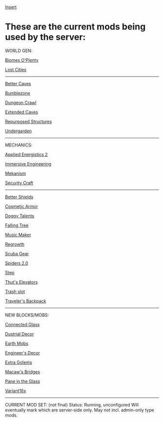 <a href="">Insert</a>

# These are the current mods being used by the server:

WORLD GEN:


<a href="https://www.curseforge.com/minecraft/mc-mods/biomes-o-plenty">Biomes O'Plenty</a>

<a href="https://www.curseforge.com/minecraft/mc-mods/the-lost-cities">Lost Cities</a>

--------------
<a href="https://www.curseforge.com/minecraft/mc-mods/yungs-better-caves">Better Caves</a>


<a href="https://www.curseforge.com/minecraft/mc-mods/the-bumblezone-forge">Bumblezone</a>


<a href="https://www.curseforge.com/minecraft/mc-mods/dungeon-crawl">Dungeon Crawl</a>


<a href="https://www.curseforge.com/minecraft/mc-mods/extended-caves">Extended Caves</a>


<a href="https://www.curseforge.com/minecraft/mc-mods/repurposed-structures">Repurposed Structures</a>


<a href="https://www.curseforge.com/minecraft/mc-mods/the-undergarden">Undergarden</a>



--------------

MECHANICS:

<a href="https://www.curseforge.com/minecraft/mc-mods/applied-energistics-2">Applied Energistics 2</a>


<a href="https://www.curseforge.com/minecraft/mc-mods/immersive-engineering">Immersive Engineering</a>


<a href="https://www.curseforge.com/minecraft/mc-mods/mekanism">Mekanism</a>


<a href="https://www.curseforge.com/minecraft/mc-mods/security-craft">Security Craft</a>



--------------
<a href="https://www.curseforge.com/minecraft/mc-mods/better-shields">Better Shields</a>


<a href="https://www.curseforge.com/minecraft/mc-mods/cosmetic-armor-reworked">Cosmetic Armor</a>


<a href="https://www.curseforge.com/minecraft/mc-mods/doggy-talents">Doggy Talents</a>


<a href="https://www.curseforge.com/minecraft/mc-mods/falling-tree">Falling Tree</a>


<a href="https://www.curseforge.com/minecraft/mc-mods/music-maker-mod">Music Maker</a>


<a href="https://www.curseforge.com/minecraft/mc-mods/regrowth">Regrowth</a>


<a href="https://www.curseforge.com/minecraft/mc-mods/scuba-gear">Scuba Gear</a>


<a href="https://www.curseforge.com/minecraft/mc-mods/spiders-2-0">Spiders 2.0</a>


<a href="https://www.curseforge.com/minecraft/mc-mods/step">Step</a>


<a href="https://www.curseforge.com/minecraft/mc-mods/thuts-elevators">Thut's Elevators</a>


<a href="https://www.curseforge.com/minecraft/mc-mods/trashslot">Trash slot</a>


<a href="https://www.curseforge.com/minecraft/mc-mods/travelers-backpack/files">Traveler's Backpack</a>



--------------

NEW BLOCKS/MOBS:

<a href="https://www.curseforge.com/minecraft/mc-mods/connected-glass">Connected Glass</a>


<a href="https://www.curseforge.com/minecraft/mc-mods/dustrial-decor">Dustrial Decor</a>


<a href="https://www.curseforge.com/minecraft/mc-mods/earth-mobs">Earth Mobs</a>


<a href="https://www.curseforge.com/minecraft/mc-mods/engineers-decor">Engineer's Decor</a>


<a href="https://www.curseforge.com/minecraft/mc-mods/extra-golems">Extra Golems</a>


<a href="https://www.curseforge.com/minecraft/mc-mods/macaws-bridges">Macaw's Bridges</a>


<a href="https://www.curseforge.com/minecraft/mc-mods/pane-in-the-glass">Pane in the Glass</a>


<a href="https://www.curseforge.com/minecraft/mc-mods/variant16x">Variant16x</a>

--------------

CURRENT MOD SET: (not final)
Status: Running, unconfigured
Will eventually mark which are server-side only.
May not incl. admin-only type mods.
